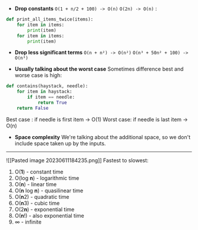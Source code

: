 
- **Drop constants**
`O(1 + n/2 + 100) -> O(n)`
`O(2n) -> O(n)` :
```python
def print_all_items_twice(items):     
	for item in items:         
		print(item)
	for item in items:         
		print(item)
```

- **Drop less significant terms**
`O(n + n²) -> O(n²)`
`O(n³ + 50n² + 100) -> O(n³)`

- **Usually talking about the worst case**
Sometimes difference best and worse case is high:
```python
def contains(haystack, needle):
	for item in haystack:
		if item == needle: 
			return True
	return False
```
Best case : if needle is first item -> O(1) 
Worst case: if needle is last item -> O(n)

- **Space complexity**
We're talking about the additional space, so we don't include space taken up by the inputs. 

****
![[Pasted image 20230611184235.png]]
Fastest to slowest:
1. O(**1**) - constant time 
2. O(log **n**) - logarithmic time 
3. O(**n**) - linear time 
4. O(**n** log **n**) - quasilinear time 
5. O(**n**2) - quadratic time 
6. O(**n**3) - cubic time 
7. O(2**n**) - exponential time 
8. O(**n**!) - also exponential time 
9. ∞ - infinite